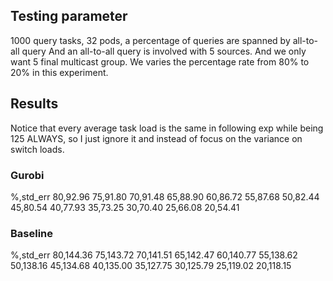 ## Testing parameter
1000 query tasks, 32 pods, a percentage of queries are spanned by all-to-all query
And an all-to-all query is involved with 5 sources. And we only want 5 final multicast group.
We varies the percentage rate from 80% to 20% in this experiment.

## Results

Notice that every average task load is the same in following exp while being 125 ALWAYS,
so I just ignore it and instead of focus on the variance on switch loads.

### Gurobi

%,std_err
80,92.96
75,91.80
70,91.48
65,88.90
60,86.72
55,87.68
50,82.44
45,80.54
40,77.93
35,73.25
30,70.40
25,66.08
20,54.41

### Baseline

%,std_err
80,144.36
75,143.72
70,141.51
65,142.47
60,140.77
55,138.62
50,138.16
45,134.68
40,135.00
35,127.75
30,125.79
25,119.02
20,118.15
